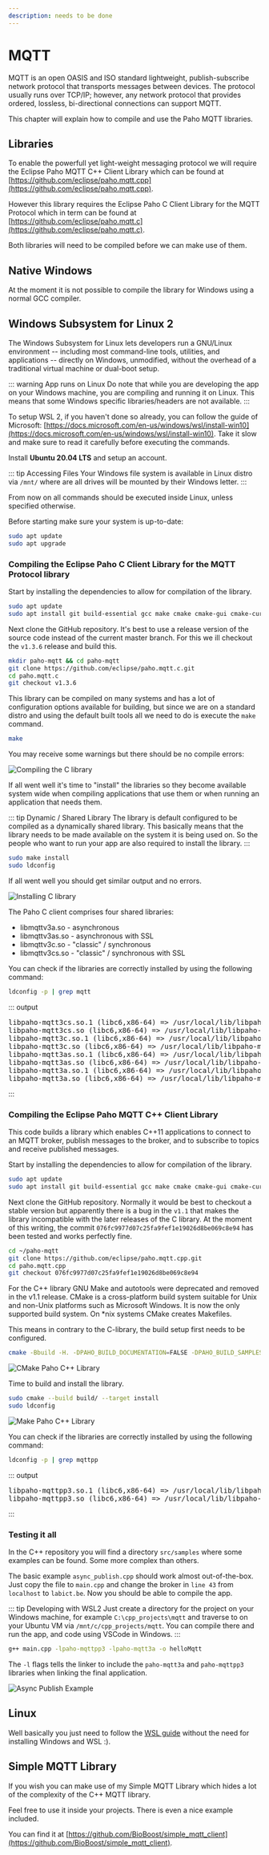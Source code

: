 ```yaml
---
description: needs to be done
---
```


# MQTT

MQTT is an open OASIS and ISO standard lightweight, publish-subscribe network protocol that transports messages between devices. The protocol usually runs over TCP/IP; however, any network protocol that provides ordered, lossless, bi-directional connections can support MQTT.

This chapter will explain how to compile and use the Paho MQTT libraries.

## Libraries

To enable the powerfull yet light-weight messaging protocol we will require the Eclipse Paho MQTT C++ Client Library which can be found at [https://github.com/eclipse/paho.mqtt.cpp](https://github.com/eclipse/paho.mqtt.cpp).

However this library requires the Eclipse Paho C Client Library for the MQTT Protocol which in term can be found at [https://github.com/eclipse/paho.mqtt.c](https://github.com/eclipse/paho.mqtt.c).

Both libraries will need to be compiled before we can make use of them.

## Native Windows

At the moment it is not possible to compile the library for Windows using a normal GCC compiler.

## Windows Subsystem for Linux 2

The Windows Subsystem for Linux lets developers run a GNU/Linux environment -- including most command-line tools, utilities, and applications -- directly on Windows, unmodified, without the overhead of a traditional virtual machine or dual-boot setup.

::: warning App runs on Linux
Do note that while you are developing the app on your Windows machine, you are compiling and running it on Linux. This means that some Windows specific libraries/headers are not available.
:::

To setup WSL 2, if you haven't done so already, you can follow the guide of Microsoft: [https://docs.microsoft.com/en-us/windows/wsl/install-win10](https://docs.microsoft.com/en-us/windows/wsl/install-win10). Take it slow and make sure to read it carefully before executing the commands.

Install **Ubuntu 20.04 LTS** and setup an account.

::: tip Accessing Files
Your Windows file system is available in Linux distro via `/mnt/` where are all drives will be mounted by their Windows letter.
:::

From now on all commands should be executed inside Linux, unless specified otherwise.

Before starting make sure your system is up-to-date:

```bash
sudo apt update
sudo apt upgrade
```

### Compiling the Eclipse Paho C Client Library for the MQTT Protocol library

Start by installing the dependencies to allow for compilation of the library.

```bash
sudo apt update
sudo apt install git build-essential gcc make cmake cmake-gui cmake-curses-gui libssl-dev
```

Next clone the GitHub repository. It's best to use a release version of the source code instead of the current master branch. For this we ill checkout the `v1.3.6` release and build this.

```bash
mkdir paho-mqtt && cd paho-mqtt
git clone https://github.com/eclipse/paho.mqtt.c.git
cd paho.mqtt.c
git checkout v1.3.6
```

This library can be compiled on many systems and has a lot of configuration options available for building, but since we are on a standard distro and using the default built tools all we need to do is execute the `make` command.

```bash
make
```

You may receive some warnings but there should be no compile errors:

![Compiling the C library](./img/make-paho-c.png)

If all went well it's time to "install" the libraries so they become available system wide when compiling applications that use them or when running an application that needs them.

::: tip Dynamic / Shared Library
The library is default configured to be compiled as a dynamically shared library. This basically means that the library needs to be made available on the system it is being used on. So the people who want to run your app are also required to install the library.
:::

```bash
sudo make install
sudo ldconfig
```

If all went well you should get similar output and no errors.

![Installing C library](./img/make-install-paho-c.png)

The Paho C client comprises four shared libraries:

* libmqttv3a.so - asynchronous
* libmqttv3as.so - asynchronous with SSL
* libmqttv3c.so - "classic" / synchronous
* libmqttv3cs.so - "classic" / synchronous with SSL

You can check if the libraries are correctly installed by using the following command:

```bash
ldconfig -p | grep mqtt
```

::: output
<pre>
libpaho-mqtt3cs.so.1 (libc6,x86-64) => /usr/local/lib/libpaho-mqtt3cs.so.1
libpaho-mqtt3cs.so (libc6,x86-64) => /usr/local/lib/libpaho-mqtt3cs.so
libpaho-mqtt3c.so.1 (libc6,x86-64) => /usr/local/lib/libpaho-mqtt3c.so.1
libpaho-mqtt3c.so (libc6,x86-64) => /usr/local/lib/libpaho-mqtt3c.so
libpaho-mqtt3as.so.1 (libc6,x86-64) => /usr/local/lib/libpaho-mqtt3as.so.1
libpaho-mqtt3as.so (libc6,x86-64) => /usr/local/lib/libpaho-mqtt3as.so
libpaho-mqtt3a.so.1 (libc6,x86-64) => /usr/local/lib/libpaho-mqtt3a.so.1
libpaho-mqtt3a.so (libc6,x86-64) => /usr/local/lib/libpaho-mqtt3a.so
</pre>
:::

### Compiling the Eclipse Paho MQTT C++ Client Library

This code builds a library which enables C++11 applications to connect to an MQTT broker, publish messages to the broker, and to subscribe to topics and receive published messages.

Start by installing the dependencies to allow for compilation of the library.

```bash
sudo apt update
sudo apt install git build-essential gcc make cmake cmake-gui cmake-curses-gui libssl-dev
```

Next clone the GitHub repository. Normally it would be best to checkout a stable version but apparently there is a bug in the `v1.1` that makes the library incompatible with the later releases of the C library. At the moment of this writing, the commit `076fc9977d07c25fa9fef1e19026d8be069c8e94` has been tested and works perfectly fine.

```bash
cd ~/paho-mqtt
git clone https://github.com/eclipse/paho.mqtt.cpp.git
cd paho.mqtt.cpp
git checkout 076fc9977d07c25fa9fef1e19026d8be069c8e94
```

For the C++ library GNU Make and autotools were deprecated and removed in the v1.1 release. CMake is a cross-platform build system suitable for Unix and non-Unix platforms such as Microsoft Windows. It is now the only supported build system. On *nix systems CMake creates Makefiles.

This means in contrary to the C-library, the build setup first needs to be configured.

```bash
cmake -Bbuild -H. -DPAHO_BUILD_DOCUMENTATION=FALSE -DPAHO_BUILD_SAMPLES=FALSE
```

![CMake Paho C++ Library](./img/cmake-paho-cpp.png)

Time to build and install the library.

```bash
sudo cmake --build build/ --target install
sudo ldconfig
```

![Make Paho C++ Library](./img/make-paho-cpp.png)

You can check if the libraries are correctly installed by using the following command:

```bash
ldconfig -p | grep mqttpp
```

::: output
<pre>
libpaho-mqttpp3.so.1 (libc6,x86-64) => /usr/local/lib/libpaho-mqttpp3.so.1
libpaho-mqttpp3.so (libc6,x86-64) => /usr/local/lib/libpaho-mqttpp3.so
</pre>
:::

### Testing it all

In the C++ repository you will find a directory `src/samples` where some examples can be found. Some more complex than others.

The basic example `async_publish.cpp` should work almost out-of-the-box. Just copy the file to `main.cpp` and change the broker in `line 43` from `localhost` to `labict.be`. Now you should be able to compile the app.

::: tip Developing with WSL2
Just create a directory for the project on your Windows machine, for example `C:\cpp_projects\mqtt` and traverse to on your Ubuntu VM via `/mnt/c/cpp_projects/mqtt`. You can compile there and run the app, and code using VSCode in Windows.
:::

```bash
g++ main.cpp -lpaho-mqttpp3 -lpaho-mqtt3a -o helloMqtt
```

The `-l` flags tells the linker to include the `paho-mqtt3a` and `paho-mqttpp3` libraries when linking the final application.

![Async Publish Example](./img/async_publish_example.png)

## Linux

Well basically you just need to follow the [WSL guide](#windows-subsystem-for-linux-2) without the need for installing Windows and WSL :).

## Simple MQTT Library

If you wish you can make use of my Simple MQTT Library which hides a lot of the complexity of the C++ MQTT library.

Feel free to use it inside your projects. There is even a nice example included.

You can find it at [https://github.com/BioBoost/simple_mqtt_client](https://github.com/BioBoost/simple_mqtt_client).
